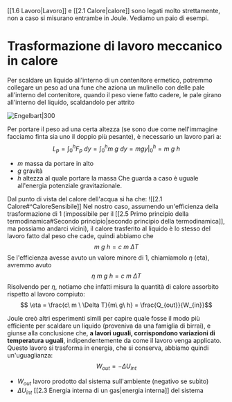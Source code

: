 [[1.6 Lavoro|Lavoro]] e [[2.1 Calore|calore]] sono legati molto strettamente, non a caso si misurano entrambe in Joule. Vediamo un paio di esempi.
# Trasformazione di lavoro meccanico in calore
Per scaldare un liquido all'interno di un contenitore ermetico, potremmo collegare un peso ad una fune che aziona un mulinello con delle pale all'interno del contenitore, quando il peso viene fatto cadere, le pale girano all'interno del liquido, scaldandolo per attrito

![Engelbart|300](joule-s-experiment.jpg)

Per portare il peso ad una certa altezza (se sono due come nell'immagine facciamo finta sia uno il doppio più pesante), è necessario un lavoro pari a:
$$L_p = \int_0^h F_p \ dy = \int_0^h m\ g\ dy = mgy \bigg\rvert_{0}^{h} = m\ g\ h$$
+ $m$ massa da portare in alto
+ $g$ gravità
+ $h$ altezza al quale portare la massa
Che guarda a caso è uguale all'energia potenziale gravitazionale.

Dal punto di vista del calore dell'acqua si ha che:
![[2.1 Calore#^CaloreSensibile]]
Nel nostro caso, assumendo un'efficienza della trasformazione di 1 (impossibile per il [[2.5 Primo principio della termodinamica#Secondo principio|secondo principio della termodinamica]], ma possiamo andarci vicini), il calore trasferito al liquido è lo stesso del lavoro fatto dal peso che cade, quindi abbiamo che
$$ m\ g\ h = c\ m \ \Delta T $$
Se l'efficienza avesse avuto un valore minore di 1, chiamiamolo $\eta$ (eta), avremmo avuto
$$ \eta \ m\ g\ h = c\ m \ \Delta T  $$
Risolvendo per $\eta$, notiamo che infatti misura la quantità di calore assorbito rispetto al lavoro compiuto:
$$ \eta =  \frac{c\ m \ \Delta T}{m\ g\ h} = \frac{Q_{out}}{W_{in}}$$

Joule creò altri esperimenti simili per capire quale fosse il modo più efficiente per scaldare un liquido (proveniva da una famiglia di birrai), e giunse alla conclusione che, **a lavori uguali, corrispondono variazioni di temperatura uguali**, indipendentemente da come il lavoro venga applicato. Questo lavoro si trasforma in energia, che si conserva, abbiamo quindi un'uguaglianza:
$$W_{out} = -\Delta U_{int}$$
+ $W_{out}$ lavoro prodotto dal sistema sull'ambiente (negativo se subìto)
+ $\Delta U_{int}$ [[2.3 Energia interna di un gas|energia interna]] del sistema